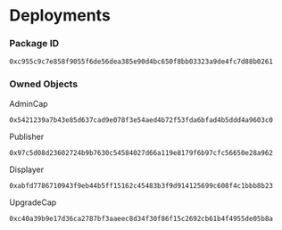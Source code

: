 # Deployments

### Package ID
```
0xc955c9c7e858f9055f6de56dea385e90d4bc650f8bb03323a9de4fc7d88b0261
```

### Owned Objects
AdminCap
```
0x5421239a7b43e85d637cad9e078f3e54aed4b72f53fda6bfad4b5ddd4a9603c0
```
Publisher
```
0x97c5d08d23602724b9b7630c54584027d66a119e8179f6b97cfc56650e28a962
```
Displayer
```
0xabfd7786710943f9eb44b5ff15162c45483b3f9d914125699c608f4c1bbb8b23
```
UpgradeCap
```
0xc40a39b9e17d36ca2787bf3aaeec8d34f30f86f15c2692cb61b4f4955de05b8a
```
